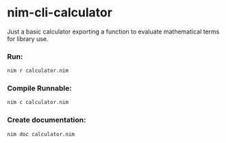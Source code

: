 # nim-cli-calculator

Just a basic calculator exporting a function to evaluate mathematical terms for library use.

### Run:
```bash
nim r calculator.nim
```

### Compile Runnable:
```bash
nim c calculator.nim
```

### Create documentation:
```bash
nim doc calculator.nim
```

